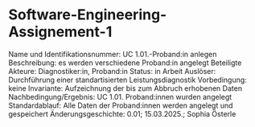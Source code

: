 # Software-Engineering-Assignement-1
Name und Identifikationsnummer: UC 1.01.-Proband:in anlegen
Beschreibung: es werden verschiedene Proband:in angelegt
Beteiligte Akteure: Diagnostiker:in, Proband:in 
Status: in Arbeit
Auslöser: Durchführung einer standartisierten Leistungsdiagnostik
Vorbedingung: keine
Invariante: Aufzeichnung der bis zum Abbruch erhobenen Daten
Nachbedingung/Ergebnis: UC 1.01. Proband:innen wurden angelegt
Standardablauf: Alle Daten der Proband:innen werden angelegt und gespeichert
Änderungsgeschichte: 0.01; 15.03.2025.; Sophia Österle
